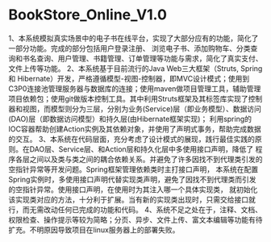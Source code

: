 # BookStore_Online_V1.0
  1、本系统模拟真实场景中的电子书在线平台，实现了大部分应有的功能，简化了一部分功能。完成的部分包括用户登录注册、
浏览电子书、添加购物车、分类查询和书名查询、用户管理、书籍管理、订单管理等功能与需求，简化了真实支付、文件上传等功能。
  2、本系统基于目前流行的Java Web三大框架（Struts, Spring 和 Hibernate）开发，严格遵循模型-视图-控制器，即MVC设计模式；使用到C3P0连接池管理服务器与数据库的连接；使用maven做项目管理工具，辅助管理项目依赖包；使用git做版本控制工具。其中利用Struts框架及其标签库实现了控制器和视图，而模型则分为三层，分别为业务(Service)层（即业务模型）、数据访问(DAO)层（即数据访问模型）和持久层(由Hibernate框架实现)；
利用spring的IOC容器帮助创建Action实例及其依赖对象，并使用了声明式事务，帮助完成数据的交互。
  3、本系统在代码层面，充分考虑了设计模式的展现，践行最佳实践的原则。在DAO层、Service层、和Action层和持久化层中多使用接口声明，降低了
程序各层之间以及类与类之间的耦合依赖关系。并避免了许多因找不到代理类引发的空指针异常等开发问题。Spring框架管理依赖类时主打接口声明，
本系统在配置Spring实例时，多使用接口声明代替实现类声明，避免了因找不到代理类而引发的空指针异常。使用接口声明，在使用时为其注入哪一个具体实现类，
就初始化该实现类对应的方法，十分利于扩展。当有新的实现类出现时，只需交给接口就行，而无需改动任何已完成的功能和代码。
  4、系统不足之处在于，注释、文档、权限检查、操作提示等较为简略；分页、异步、文件上传、富文本编辑等功能有待扩充。不明原因导致项目在linux服务器上的部署失败。
